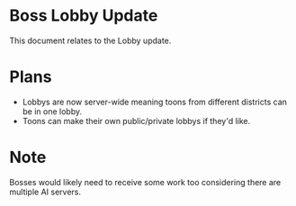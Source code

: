# Boss Lobby Update
This document relates to the Lobby update.

# Plans
* Lobbys are now server-wide meaning toons from different districts can be in one lobby. 
* Toons can make their own public/private lobbys if they'd like.

# Note
Bosses would likely need to receive some work too considering there are multiple AI servers.